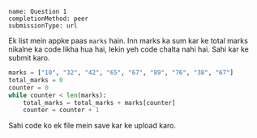 ```ngMeta
name: Question 1
completionMethod: peer
submissionType: url
```

Ek list mein appke paas `marks` hain. Inn marks ka sum kar ke total marks nikalne ka code likha hua hai, lekin yeh code chalta nahi hai. Sahi kar ke submit karo.

```python
marks = ["10", "32", "42", "65", "67", "89", "76", "38", "67"] 
total_marks = 0
counter = 0
while counter < len(marks):
	total_marks = total_marks + marks[counter]
	counter = counter + 1
```

Sahi code ko ek file mein save kar ke upload karo.
